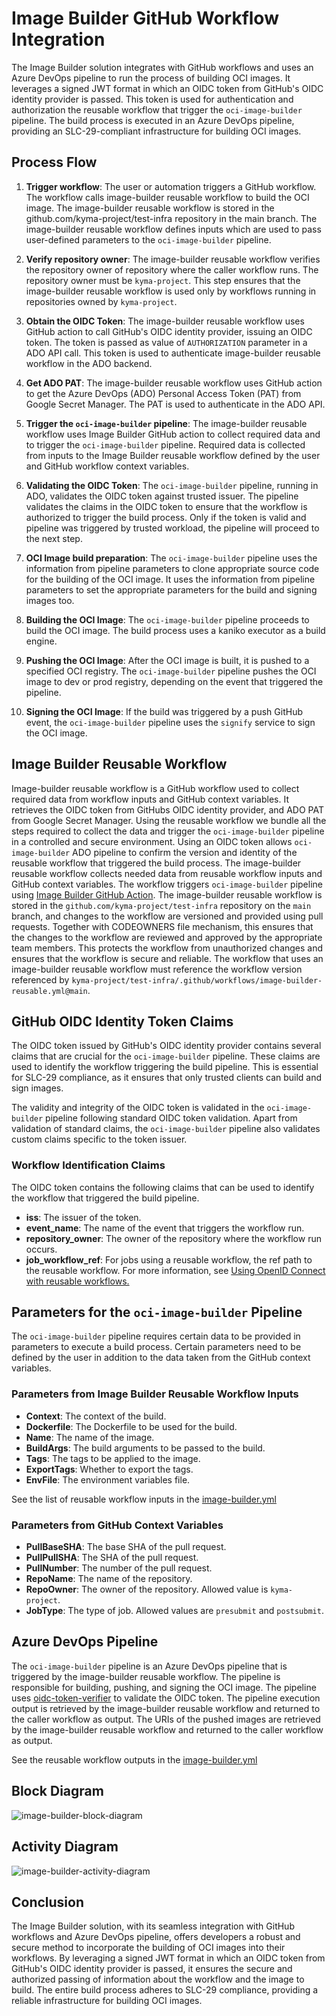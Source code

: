 # Image Builder GitHub Workflow Integration

The Image Builder solution integrates with GitHub workflows and uses an Azure DevOps pipeline to run the process of building OCI
images. It leverages a signed JWT format in which an OIDC token from GitHub's OIDC identity provider is passed. This token is used for
authentication and authorization the reusable workflow that trigger the `oci-image-builder` pipeline. The build
process is executed in an Azure DevOps pipeline, providing an SLC-29-compliant infrastructure for building OCI images.

## Process Flow

1. **Trigger workflow**: The user or automation triggers a GitHub workflow. The workflow calls image-builder reusable workflow to build the
   OCI image. The image-builder reusable workflow is stored in the github.com/kyma-project/test-infra repository in the main branch. The
   image-builder reusable workflow defines inputs which are used to pass user-defined parameters to the `oci-image-builder` pipeline.

2. **Verify repository owner**: The image-builder reusable workflow verifies the repository owner of repository where the caller workflow
   runs.
   The repository owner must be `kyma-project`.
   This step ensures that the image-builder reusable workflow is used only by workflows running in repositories owned by `kyma-project`.

2. **Obtain the OIDC Token**: The image-builder reusable workflow uses GitHub action to call GitHub's OIDC identity provider, issuing an
   OIDC token. The token is passed as value of `AUTHORIZATION` parameter in a ADO API call.
   This token is used to authenticate image-builder reusable workflow in the ADO backend.

3. **Get ADO PAT**: The image-builder reusable workflow uses GitHub action to get the Azure DevOps (ADO) Personal Access Token (PAT)
   from Google Secret Manager. The PAT is used to authenticate in the ADO API.

3. **Trigger the `oci-image-builder` pipeline**:
   The image-builder reusable workflow uses Image Builder GitHub action to collect required data and to trigger the `oci-image-builder`
   pipeline.
   Required data is collected from inputs to the Image Builder reusable workflow defined by the user and GitHub workflow context variables.

4. **Validating the OIDC Token**: The `oci-image-builder` pipeline, running in ADO, validates the OIDC token against trusted issuer.
   The pipeline validates the claims in the OIDC token to ensure that the workflow is authorized to trigger the build process.
   Only if the token is valid and pipeline was triggered by trusted workload, the pipeline will proceed to the next step.

5. **OCI Image build preparation**: The `oci-image-builder` pipeline uses the information from pipeline parameters to clone appropriate
   source code for the building of the OCI image.
   It uses the information from pipeline parameters to set the appropriate parameters for the build and signing images too.

6. **Building the OCI Image**: The `oci-image-builder` pipeline proceeds to build the OCI image.
   The build process uses a kaniko executor as a build engine.

7. **Pushing the OCI Image**: After the OCI image is built, it is pushed to a specified OCI registry.
   The `oci-image-builder` pipeline pushes the OCI image to dev or prod registry, depending on the event that triggered the pipeline.

8. **Signing the OCI Image**: If the build was triggered by a push GitHub event, the `oci-image-builder` pipeline uses the `signify`
   service to sign the OCI image.

## Image Builder Reusable Workflow

Image-builder reusable workflow is a GitHub workflow used to collect required data from workflow inputs and GitHub context variables.
It retrieves the OIDC token from GitHubs OIDC identity provider, and ADO PAT from Google Secret Manager.
Using the reusable workflow we bundle all the steps required to collect the data
and trigger the `oci-image-builder` pipeline in a controlled and secure environment.
Using an OIDC token allows `oci-image-builder` ADO pipeline
to confirm the version and identity of the reusable workflow that triggered the build process.
The image-builder reusable workflow collects needed data from reusable workflow inputs and GitHub context variables.
The workflow triggers `oci-image-builder` pipeline
using [Image Builder GitHub Action](https://github.com/kyma-project/test-infra/blob/main/.github/actions/image-builder/README.md).
The image-builder reusable workflow is stored in the `github.com/kyma-project/test-infra` repository on the `main` branch, and changes to
the workflow are versioned and provided using pull requests.
Together with CODEOWNERS file mechanism, this ensures that the changes to the workflow are reviewed and approved by the appropriate team
members.
This protects the workflow from unauthorized changes and ensures that the workflow is secure and reliable.
The workflow that uses an image-builder reusable workflow must reference the workflow version referenced by
`kyma-project/test-infra/.github/workflows/image-builder-reusable.yml@main`.

## GitHub OIDC Identity Token Claims

The OIDC token issued by GitHub's OIDC identity provider contains several claims that are crucial for the `oci-image-builder` pipeline.
These claims are used to identify the workflow triggering the build pipeline.
This is essential for SLC-29 compliance, as it ensures that only trusted clients can build and sign images.

The validity and integrity of the OIDC token is validated in the `oci-image-builder` pipeline following standard OIDC token validation.
Apart from validation of standard claims, the `oci-image-builder` pipeline also validates custom claims specific to the token issuer.

### Workflow Identification Claims

The OIDC token contains the following claims that can be used to identify the workflow that triggered the build pipeline.

<!-- markdown-link-check-disable -->

- **iss**: The issuer of the token. <!-- markdown-link-check-enable-->
- **event_name**: The name of the event that triggers the workflow run.
- **repository_owner**: The owner of the repository where the workflow run occurs.
- **job_workflow_ref**: For jobs using a reusable workflow, the ref path to the reusable workflow. For more information,
  see [Using OpenID Connect with reusable workflows.](https://docs.github.com/en/actions/deployment/security-hardening-your-deployments/using-openid-connect-with-reusable-workflows)

## Parameters for the `oci-image-builder` Pipeline

The `oci-image-builder` pipeline requires certain data to be provided in parameters to execute a build process.
Certain parameters need to be defined by the user in addition to the data taken from the GitHub context variables.

### Parameters from Image Builder Reusable Workflow Inputs

- **Context**: The context of the build.
- **Dockerfile**: The Dockerfile to be used for the build.
- **Name**: The name of the image.
- **BuildArgs**: The build arguments to be passed to the build.
- **Tags**: The tags to be applied to the image.
- **ExportTags**: Whether to export the tags.
- **EnvFile**: The environment variables file.

See the list of reusable workflow inputs in
the [image-builder.yml](https://github.com/kyma-project/test-infra/blob/main/.github/workflows/image-builder.yml#L5-L40)

### Parameters from GitHub Context Variables

- **PullBaseSHA**: The base SHA of the pull request.
- **PullPullSHA**: The SHA of the pull request.
- **PullNumber**: The number of the pull request.
- **RepoName**: The name of the repository.
- **RepoOwner**: The owner of the repository. Allowed value is `kyma-project`.
- **JobType**: The type of job. Allowed values are `presubmit` and `postsubmit`.

## Azure DevOps Pipeline

The `oci-image-builder` pipeline is an Azure DevOps pipeline that is triggered by the image-builder reusable workflow.
The pipeline is responsible for building, pushing, and signing the OCI image.
The pipeline uses [oidc-token-verifier](https://github.com/kyma-project/test-infra/blob/main/cmd/oidc-token-verifier/README.md) to validate
the OIDC token.
The pipeline execution output is retrieved by the image-builder reusable workflow and returned to the caller workflow as output.
The URIs of the pushed images are retrieved by the image-builder reusable workflow and returned to the caller workflow as output.

See the reusable workflow outputs in
the [image-builder.yml](https://github.com/kyma-project/test-infra/blob/main/.github/workflows/image-builder.yml#L41-L47)

## Block Diagram

![image-builder-block-diagram](documentation_assets/image-builder-block-diagram.png)

## Activity Diagram

![image-builder-activity-diagram](documentation_assets/image-builder-activity-diagram.png)

## Conclusion

The Image Builder solution, with its seamless integration with GitHub workflows and Azure DevOps pipeline, offers developers a robust and
secure method to incorporate the building of OCI images into their workflows. By leveraging a signed JWT format in which an OIDC token from
GitHub's OIDC identity provider is passed, it ensures the secure and authorized passing of information about the workflow and the image to
build. The entire build process adheres to SLC-29 compliance, providing a reliable infrastructure for building OCI images.